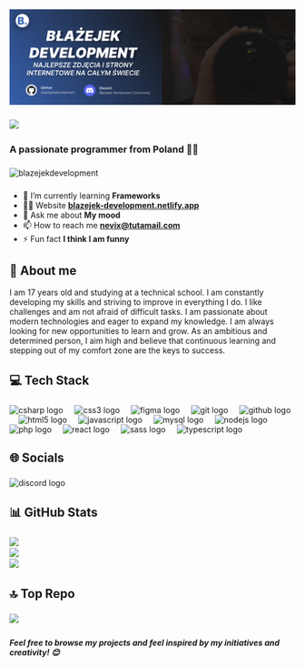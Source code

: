  <div align="center">
  <img src="Baner GitHub.png" alt="Baner">
</div>

###
 
 <div align="left">
  <a href="[https://git.io/typing-svg](https://blazejek-development.netlify.app/)"><img height="75" src="https://readme-typing-svg.demolab.com?font=Fira+Code&weight=900&size=32&pause=1000&color=365FAC&center=true&vCenter=true&multiline=true&random=true&width=375&height=75&lines=Hey+%F0%9F%91%8B%2C+I'm+B%C5%82a%C5%BCejek"/></a>
</div>

###

<h3 align="left">A passionate programmer from Poland 🧑‍💻</h3>

###

<p align="left"> <img src="https://komarev.com/ghpvc/?username=blazejekdevelopment&label=Profile%20views&color=0e75b6&style=flat" alt="blazejekdevelopment" /> </p>

###

<p>
  
  - 🌱 I’m currently learning **Frameworks**
  - 👨‍💻 Website **[blazejek-development.netlify.app](https://blazejek-development.netlify.app/)**
  - 💬 Ask me about **My mood**
  - 📫 How to reach me **nevix@tutamail.com**
  - ⚡ Fun fact **I think I am funny**
    
</p>

###

<h2 align="left">👤 About me</h2>

<p>
 I am 17 years old and studying at a technical school. I am constantly developing my skills and striving to improve in everything I do. I like challenges and am not afraid of difficult 
 tasks. I am passionate about modern technologies and eager to expand my knowledge. I am always looking for new opportunities to learn and grow. As an ambitious and determined person, I aim 
 high and believe that continuous learning and stepping out of my comfort zone are the keys to success.
</p>

###

<h2 align="left">💻 Tech Stack</h2>

###

<div align="left">
  <img src="https://skillicons.dev/icons?i=cs" height="40" alt="csharp logo"  />
  <img width="12" />
  <img src="https://skillicons.dev/icons?i=css" height="40" alt="css3 logo"  />
  <img width="12" />
  <img src="https://skillicons.dev/icons?i=figma" height="40" alt="figma logo"  />
  <img width="12" />
  <img src="https://skillicons.dev/icons?i=git" height="40" alt="git logo"  />
  <img width="12" />
  <img src="https://skillicons.dev/icons?i=github" height="40" alt="github logo"  />
  <img width="12" />
  <img src="https://skillicons.dev/icons?i=html" height="40" alt="html5 logo"  />
  <img width="12" />
  <img src="https://skillicons.dev/icons?i=js" height="40" alt="javascript logo"  />
  <img width="12" />
  <img src="https://skillicons.dev/icons?i=mysql" height="40" alt="mysql logo"  />
  <img width="12" />
  <img src="https://skillicons.dev/icons?i=nodejs" height="40" alt="nodejs logo"  />
  <img width="12" />
  <img src="https://skillicons.dev/icons?i=php" height="40" alt="php logo"  />
  <img width="12" />
  <img src="https://skillicons.dev/icons?i=react" height="40" alt="react logo"  />
  <img width="12" />
  <img src="https://skillicons.dev/icons?i=sass" height="40" alt="sass logo"  />
  <img width="12" />
  <img src="https://skillicons.dev/icons?i=ts" height="40" alt="typescript logo"  />
</div>

###

<h2 align="left">🌐 Socials</h2>

###

<div align="left">
  <a href="https://discord.gg/NWUvK6Jyv7" target="_blank" style="text-decoration: none;">
    <img src="https://raw.githubusercontent.com/maurodesouza/profile-readme-generator/master/src/assets/icons/social/discord/default.svg" width="52" height="40" alt="discord logo" />
  </a>
</div>

###

<h2 align="left">📊 GitHub Stats</h2>

###

![](https://github-readme-streak-stats.herokuapp.com/?user=BlazejekDevelopment&theme=dark&hide_border=false)<br/>
![](https://github-readme-stats.vercel.app/api?username=BlazejekDevelopment&theme=dark&hide_border=false&include_all_commits=false&count_private=false)<br/>
![](https://github-readme-stats.vercel.app/api/top-langs/?username=BlazejekDevelopment&theme=dark&hide_border=false&include_all_commits=false&count_private=false&layout=compact)

###

<h2 align="left">🔝 Top Repo</h2>

###

![](https://github-contributor-stats.vercel.app/api?username=BlazejekDevelopment&limit=5&theme=dark&combine_all_yearly_contributions=true)

###

<h5>Feel free to browse my projects and feel inspired by my initiatives and creativity! 😊</h5>

###
